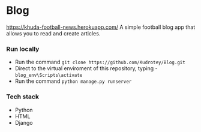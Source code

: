 # Blog
https://khuda-football-news.herokuapp.com/
A simple football blog app that allows you to read and create articles.

### Run locally

* Run the command `git clone https://github.com/Kudrotey/Blog.git`
* Direct to the virtual enviroment of this repository, typing - `blog_env\Scripts\activate`
* Run the command `python manage.py runserver`

### Tech stack

* Python
* HTML
* Django
